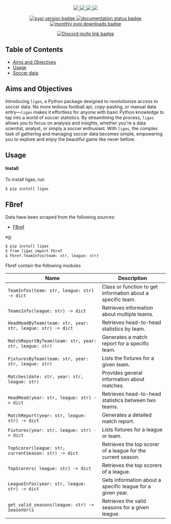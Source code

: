 <!-- <p align="center" style="overflow: hidden; height: 130px;">
  <img src="https://github.com/EDJINEDJA/ligas/blob/main/docs/images/ligasv1.png" alt="ligas logo" style="clip-path: inset(0 0 20px 0);">
</p> -->
<p align="center">
    <a href="https://github.com/EDJINEDJA/ligas/blob/main/LICENSE" alt="Licence">
        <img src="https://img.shields.io/badge/license-MIT-yellow.svg" />
    </a> 
    <a href="https://github.com/EDJINEDJA/ligas/commits/main" alt="Commits">
        <img src="https://img.shields.io/github/last-commit/EDJINEDJA/ligas/main" />
    </a>
    <a href="https://github.com/EDJINEDJA/ligas" alt="Activity">
        <img src="https://img.shields.io/badge/contributions-welcome-orange.svg" />
    </a>
    <a href="https://github.com/EDJINEDJA/ligas" alt="Web Status">
        <img src="https://img.shields.io/website?down_color=red&down_message=down&up_color=success&up_message=up&url=http%3A%2F%2Fmatthaythornthwaite.pythonanywhere.com%2F" />
    </a>
</p>
<p align="center">
  <a href="https://pypi.org/project/ligas/">
    <img src="https://img.shields.io/pypi/v/ligas.svg", alt="pypi version badge"></img>
  </a>
  <a href="https://ligas.readthedocs.io/en/latest/">
    <img src="https://readthedocs.org/projects/nrc4d/badge/?version=latest" alt="documentation status badge"/></img>
  </a>
  <a href="https://pypi.org/project/ligas/">
    <img src="https://img.shields.io/pypi/dm/ligas.svg" alt="monthly pypi downloads badge"/></img>
  </a>
</p>

<p align="center">
  <a href=https://discord.gg/GTHc77sK>
    <img src="https://dcbadge.limes.pink/api/server/GTHc77sK" alt="Discord invite link badge"></img>
  </a>
  <!-- <a href="https://buymeacoffee.com/automatica">
    <img src="https://www.buymeacoffee.com/assets/img/custom_images/orange_img.png" alt="Buy Me A Coffee badge"></img>
  </a> -->
</p>

## Table of Contents

<!--ts-->
* [Aims and Objectives](#Aims-and-Objectives)
* [Usage](#Usage)
* [Soccer data](#Soccer-data)
<!--te-->

## Aims and Objectives

Introducing `ligas`, a Python package designed to revolutionize access to soccer data. No more tedious football api, copy-pasting, or manual data entry—`ligas` makes it effortless for anyone with basic Python knowledge to tap into a world of soccer statistics. By streamlining the process, `ligas` allows you to focus on analysis and insights, whether you're a data scientist, analyst, or simply a soccer enthusiast. With `ligas`, the complex task of gathering and managing soccer data becomes simple, empowering you to explore and enjoy the beautiful game like never before.


## Usage
#### Install

To install ligas, run
```bash
$ pip install ligas
```

## FBref
Data have been scraped from the following sources:
* [FBref](https://fbref.com/fr/)

eg:
```bash
$ pip install ligas
$ from ligas import Fbref
$ Fbref.TeamInfos(team: str, league: str)
```
Fbref contain the following modules

| **Name**                                 | **Description**                        |
|------------------------------------------|----------------------------------------|
| `TeamInfos(team: str, league: str) -> dict` | Class or function to get information about a specific team.|
| `TeamsInfo(league: str) -> dict`            | Retrieves information about multiple teams.|
| `HeadHeadByTeam(team: str, year: str, league: str) -> dict`| Retrieves head-to-head statistics by team.|
| `MatchReportByTeam(team: str, year: str, league: str)`     | Generates a match report for a specific team.|
| `FixturesByTeam(team: str, year: str, league: str)`        | Lists the fixtures for a given team.|
| `Matches(date: str, year: str, league: str)`               | Provides general information about matches.|
| `HeadHead(year: str, league: str) -> dict`                 | Retrieves head-to-head statistics between two teams.|
| `MatchReport(year: str, league: str) -> dict`              | Generates a detailed match report.|
| `Fixtures(year: str, league: str) -> dict`                 | Lists fixtures for a league or team.|
| `TopScorer(league: str, currentSeason: str) -> dict` | Retrieves the top scorer of a league for the current season.|
| `TopScorers( league: str) -> dict`   | Retrieves the top scorers of a league.|
| `LeagueInfos(year: str, league: str) -> dict` | Gets information about a specific league for a given year.|
| `get_valid_seasons(league: str) -> SeasonUrls` | Retrieves the valid seasons for a given league.


